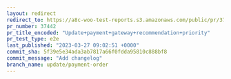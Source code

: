 ```yaml
---
layout: redirect
redirect_to: https://a8c-woo-test-reports.s3.amazonaws.com/public/pr/37442/e2e/index.html
pr_number: 37442
pr_title_encoded: "Update+payment+gateway+recommendation+priority"
pr_test_type: e2e
last_published: "2023-03-27 09:02:51 +0000"
commit_sha: 5f39e5e34ada3ab7817a66f0fdda95810c888bf8
commit_message: "Add changelog"
branch_name: update/payment-order
---
```

